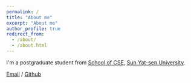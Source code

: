 ```yaml
---
permalink: /
title: "About me"
excerpt: "About me"
author_profile: true
redirect_from: 
  - /about/
  - /about.html
---
```


I'm a postgraduate student from [School of CSE](https://cse.sysu.edu.cn/), [Sun Yat-sen University](https://www.sysu.edu.cn/).

[Email](mailto:zhujq33@mail2.sysu.edu.cn) / [Github](https://github.com/zhujq33) 
